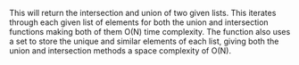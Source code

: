 This will return the intersection and union of two given lists. This iterates through each given list of elements for both the union and intersection functions making both of them O(N) time complexity. The function also uses a set to store the unique and similar elements of each list, giving both the union and intersection methods a space complexity of O(N).